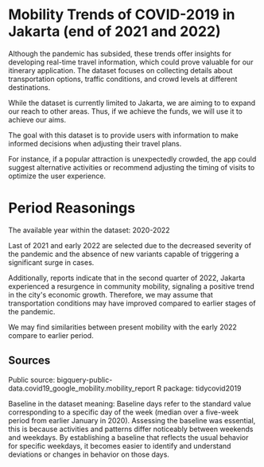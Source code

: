 # Mobility Trends of COVID-2019 in Jakarta (end of 2021 and 2022)

Although the pandemic has subsided, these trends offer insights for developing real-time travel information, which could prove valuable for our itinerary application. The dataset focuses on collecting details about transportation options, traffic conditions, and crowd levels at different destinations.

While the dataset is currently limited to Jakarta, we are aiming to to expand our reach to other areas. Thus, if we achieve the funds, we will use it to achieve our aims. 

The goal with this dataset is to provide users with information to make informed decisions when adjusting their travel plans.

For instance, if a popular attraction is unexpectedly crowded, the app could suggest alternative activities or recommend adjusting the timing of visits to optimize the user experience.

# Period Reasonings

The available year within the dataset: 2020-2022

Last of 2021 and early 2022 are selected due to the decreased severity of the pandemic and the absence of new variants capable of triggering a significant surge in cases.

Additionally, reports indicate that in the second quarter of 2022, Jakarta experienced a resurgence in community mobility, signaling a positive trend in the city's economic growth. Therefore, we may assume that transportation conditions may have improved compared to earlier stages of the pandemic.

We may find similarities between present mobility with the early 2022 compare to earlier period.

## Sources
Public source: bigquery-public-data.covid19_google_mobility.mobility_report
R package: tidycovid2019

Baseline in the dataset meaning:
Baseline days refer to the standard value corresponding to a specific day of the week (median over a five-week period from earlier January in 2020). Assessing the baseline was essential, this is because activities and patterns differ noticeably between weekends and weekdays. By establishing a baseline that reflects the usual behavior for specific weekdays, it becomes easier to identify and understand deviations or changes in behavior on those days.
